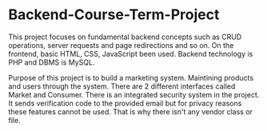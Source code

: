# Backend-Course-Term-Project

This project focuses on fundamental backend concepts such as CRUD operations, server requests and page redirections and so on.
On the frontend, basic HTML, CSS, JavaScript been used.
Backend technology is PHP and DBMS is MySQL.

Purpose of this project is to build a marketing system. Maintining products and users through the system. There are 2 different interfaces called Market and Consumer.
There is an integrated security system in the project. It sends verification code to the provided email but for privacy reasons these features cannot be used. That is why there isn't any vendor class or file.
